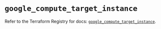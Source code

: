 # `google_compute_target_instance`

Refer to the Terraform Registry for docs: [`google_compute_target_instance`](https://registry.terraform.io/providers/hashicorp/google/6.11.2/docs/resources/compute_target_instance).
